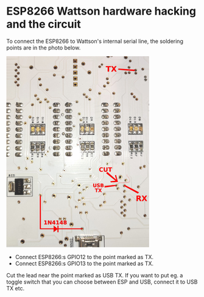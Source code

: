 # ESP8266 Wattson hardware hacking and the circuit

To connect the ESP8266 to Wattson's internal serial line, the soldering points are in the photo below.

![wattson_board_under2_small.jpg](i/wattson_board_under2_small.jpg)

- Connect ESP8266:s GPIO12 to the point marked as TX.
- Connect ESP8266:s GPIO13 to the point marked as TX.

Cut the lead near the point marked as USB TX. If you want to put eg. a toggle switch that you can choose
between ESP and USB, connect it to USB TX etc.


